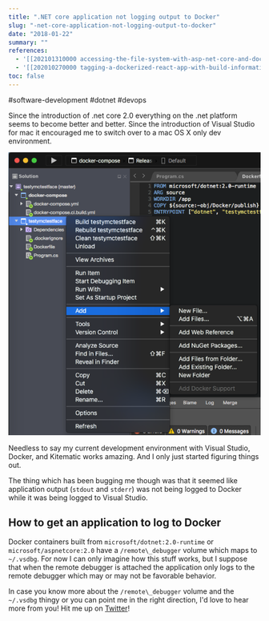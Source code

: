 ```yaml
---
title: ".NET core application not logging output to Docker"
slug: "-net-core-application-not-logging-output-to-docker"
date: "2018-01-22"
summary: ""
references: 
  - '[[202101310000 accessing-the-file-system-with-asp-net-core-and-docker]]'
  - '[[202010270000 tagging-a-dockerized-react-app-with-build-information]]'
toc: false
---
```


#software-development #dotnet #devops

Since the introduction of .net core 2.0 everything on the .net platform seems to become better and better. Since the introduction of Visual Studio for mac it encouraged me to switch over to a mac OS X only dev environment.

![http://localhost:3000/uploads/versions/screen-shot-2018-01-22-at-11-21-27-am---x----588-659x---.png](/uploads/screen_shot_2018_01_22_at_11_21_27_am_x_588_659x_e41427cd87.png)

Needless to say my current development environment with Visual Studio, Docker, and Kitematic works amazing. And I only just started figuring things out.

The thing which has been bugging me though was that it seemed like application output (`stdout` and `stderr`) was not being logged to Docker while it was being logged to Visual Studio.

## **How to get an application to log to Docker**

Docker containers built from `microsoft/dotnet:2.0-runtime` or `microsoft/aspnetcore:2.0` have a `/remote\_debugger` volume which maps to `~/.vsdbg`. For now I can only imagine how this stuff works, but I suppose that when the remote debugger is attached the application only logs to the remote debugger which may or may not be favorable behavior.

In case you know more about the `/remote\_debugger` volume and the `~/.vsdbg` thingy or you can point me in the right direction, I'd love to hear more from you! Hit me up on [Twitter](https://twitter.com/CorstianBoerman)!
